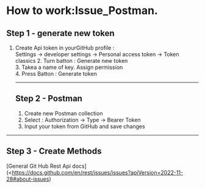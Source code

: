 # How to work:Issue_Postman.
## Step 1 - generate new token
1. Create Api token in yourGitHub profile : <br/>
   Settings -> developer settings -> Personal access token -> Token classics
   2. Turn batton : Generate new token <br/>
   3. Takea a name of key. Assign permission <br/>
   4. Press Batton : Generate token
  
   ---
   ## Step 2 - Postman
   1. Create new Postman collection
   2. Select : Authorization -> Type -> Bearer Token
   3. Input your token from GitHub and save changes
      
  ---
  ## Step 3 - Create Methods
  [General Git Hub Rest Api docs](<https://docs.github.com/en/rest/issues/issues?apiVersion=2022-11-28#about-issues)
  

